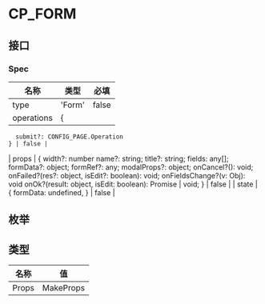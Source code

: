 # CP_FORM

## 接口

### Spec

| 名称       | 类型   | 必填  |
| ---------- | ------ | ----- |
| type       | 'Form' | false |
| operations | {      |

      submit?: CONFIG_PAGE.Operation
    } | false |

| props | {
width?: number
name?: string;
title?: string;
fields: any[];
formData?: object;
formRef?: any;
modalProps?: object;
onCancel?(): void;
onFailed?(res?: object, isEdit?: boolean): void;
onFieldsChange?(v: Obj): void
onOk?(result: object, isEdit: boolean): Promise<any> | void;
} | false |
| state | {
formData: undefined,
} | false |

## 枚举

## 类型

| 名称  | 值              |
| ----- | --------------- |
| Props | MakeProps<Spec> |

